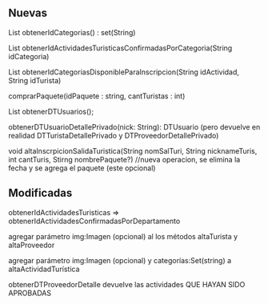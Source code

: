 ## Nuevas
  List<String> obtenerIdCategorias() : set(String)

  List<String> obtenerIdActividadesTuristicasConfirmadasPorCategoria(String idCategoria)  

  List<String> obtenerIdCategoriasDisponibleParaInscripcion(String idActividad, String idTurista)
  
  comprarPaquete(idPaquete : string, cantTuristas : int)

  List<DTUsuario> obtenerDTUsuarios();

  obtenerDTUsuarioDetallePrivado(nick: String): DTUsuario (pero devuelve en realidad DTTuristaDetallePrivado y DTProveedorDetallePrivado)

  void altaInscrpicionSalidaTuristica(String nomSalTuri, String nicknameTuris, int cantTuris, Stirng nombrePaquete?) //nueva operacion, se elimina la fecha y se agrega el paquete (este opcional)

## Modificadas 
obtenerIdActividadesTuristicas => obtenerIdActividadesConfirmadasPorDepartamento

agregar parámetro img:Imagen (opcional) al los métodos altaTurista y altaProveedor

agregar parámetro img:Imagen (opcional) y categorías:Set(string) a altaActividadTurística

obtenerDTProveedorDetalle devuelve las actividades QUE HAYAN SIDO APROBADAS


